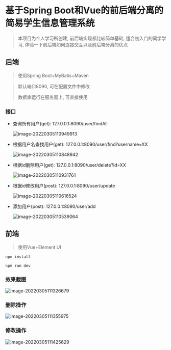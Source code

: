 # 基于Spring Boot和Vue的前后端分离的简易学生信息管理系统

> 本项目为个人学习所创建, 前后端实现都比较简单基础, 适合初入门的同学学习, 体验一下前后端如何连接交互以及前后端分离的优点

## 后端

> 使用Spring Boot+MyBatis+Maven



>默认端口8090, 可在配置文件中修改
>
>数据库运行在服务器上, 可直接使用
### 接口

- 查询所有用户(get): 127.0.0.1:8090/user/findAll

  ![image-20220305110949913](https://oss.zaqai.com/img/image-20220305110949913.png)

- 根据用户名查找用户(get): 127.0.0.1:8090/user/find?username=XX

  ![image-20220305110848942](https://oss.zaqai.com/img/image-20220305110848942.png)

- 根据id删除用户(get): 127.0.0.1:8090/user/delete?id=XX

  ![image-20220305110931761](https://oss.zaqai.com/img/image-20220305110931761.png)

- 根据id修改用户(post): 127.0.0.1:8090/user/update

  ![image-20220305110616524](https://oss.zaqai.com/img/image-20220305110616524.png)

- 添加用户(post): 127.0.0.1:8090/user/add

  ![image-20220305110539064](https://oss.zaqai.com/img/image-20220305110539064.png)



## 前端

> 使用Vue+Element UI



`npm install`

`npm run dev`

### 效果截图

![image-20220305111326679](https://oss.zaqai.com/img/image-20220305111326679.png)

### 删除操作

![image-20220305111355975](https://oss.zaqai.com/img/image-20220305111355975.png)

### 修改操作



![image-20220305111425629](https://oss.zaqai.com/img/image-20220305111425629.png)




